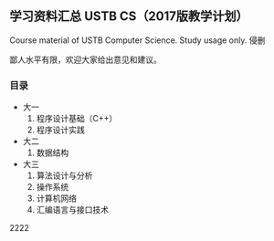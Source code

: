 ## 学习资料汇总 USTB CS（2017版教学计划）
Course material of USTB Computer Science. Study usage only. 侵删

鄙人水平有限，欢迎大家给出意见和建议。
### 目录
- 大一
    1. 程序设计基础（C++）
    2. 程序设计实践
- 大二
    1. 数据结构
- 大三
    1. 算法设计与分析
    2. 操作系统
    3. 计算机网络
    4. 汇编语言与接口技术

2222


